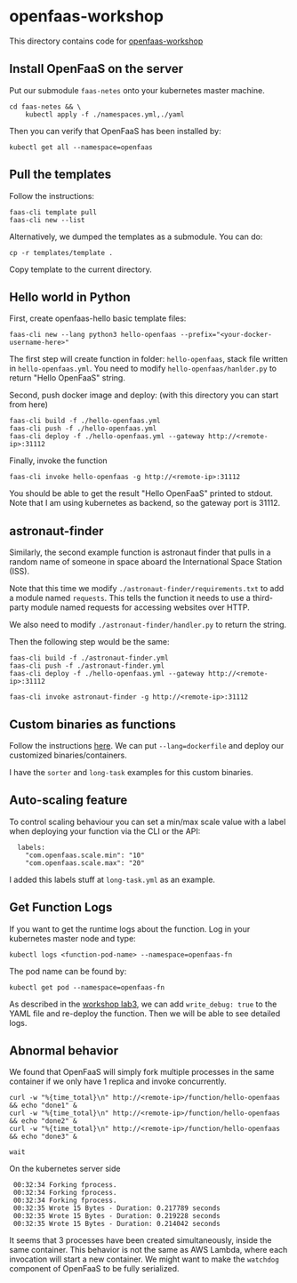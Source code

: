 # openfaas-workshop

This directory contains code for
[openfaas-workshop](https://github.com/openfaas/workshop)

## Install OpenFaaS on the server
Put our submodule `faas-netes` onto your kubernetes master machine.

```
cd faas-netes && \
    kubectl apply -f ./namespaces.yml,./yaml
```

Then you can verify that OpenFaaS has been installed by:
```
kubectl get all --namespace=openfaas
```

## Pull the templates
Follow the instructions:
```
faas-cli template pull
faas-cli new --list
```

Alternatively, we dumped the templates as a submodule. You can do:
```
cp -r templates/template .
```
Copy template to the current directory.

## Hello world in Python
First, create openfaas-hello basic template files:
```
faas-cli new --lang python3 hello-openfaas --prefix="<your-docker-username-here>"
```

The first step will create function in folder: `hello-openfaas`, stack file written
in `hello-openfaas.yml`. You need to modify `hello-openfaas/hanlder.py` to return
"Hello OpenFaaS" string.

Second, push docker image and deploy: (with this directory you can start from here)
```
faas-cli build -f ./hello-openfaas.yml
faas-cli push -f ./hello-openfaas.yml
faas-cli deploy -f ./hello-openfaas.yml --gateway http://<remote-ip>:31112
```

Finally, invoke the function
```
faas-cli invoke hello-openfaas -g http://<remote-ip>:31112
```

You should be able to get the result "Hello OpenFaaS" printed to stdout.
Note that I am using kubernetes as backend, so the gateway port is 31112.

## astronaut-finder
Similarly, the second example function is astronaut finder that pulls in a
random name of someone in space aboard the International Space Station (ISS).

Note that this time we modify `./astronaut-finder/requirements.txt` to add
a module named `requests`.
This tells the function it needs to use a third-party module named requests for
accessing websites over HTTP.

We also need to modify `./astronaut-finder/handler.py` to return the string.

Then the following step would be the same:
```
faas-cli build -f ./astronaut-finder.yml
faas-cli push -f ./astronaut-finder.yml
faas-cli deploy -f ./hello-openfaas.yml --gateway http://<remote-ip>:31112

faas-cli invoke astronaut-finder -g http://<remote-ip>:31112
```

## Custom binaries as functions
Follow the instructions [here](https://github.com/openfaas/workshop/blob/master/lab3.md#custom-binaries-as-functions-optional).
We can put `--lang=dockerfile` and deploy our customized binaries/containers.

I have the `sorter` and `long-task` examples for this custom binaries.

## Auto-scaling feature

To control scaling behaviour you can set a min/max scale value with a label
when deploying your function via the CLI or the API:
```
  labels:
    "com.openfaas.scale.min": "10"
    "com.openfaas.scale.max": "20"
```
I added this labels stuff at `long-task.yml` as an example.

## Get Function Logs
If you want to get the runtime logs about the function. Log in your kubernetes
master node and type:
```
kubectl logs <function-pod-name> --namespace=openfaas-fn
```

The pod name can be found by:
```
kubectl get pod --namespace=openfaas-fn
```

As described in the [workshop lab3](https://github.com/openfaas/workshop/blob/master/lab3.md#troubleshooting-verbose-output-with-write_debug), we can add `write_debug: true` to the YAML file and
re-deploy the function. Then we will be able to see detailed logs.

## Abnormal behavior
We found that OpenFaaS will simply fork multiple processes in the same container
if we only have 1 replica and invoke concurrently.
```
curl -w "%{time_total}\n" http://<remote-ip>/function/hello-openfaas && echo "done1" &
curl -w "%{time_total}\n" http://<remote-ip>/function/hello-openfaas && echo "done2" &
curl -w "%{time_total}\n" http://<remote-ip>/function/hello-openfaas && echo "done3" &

wait
```

On the kubernetes server side
```
 00:32:34 Forking fprocess.
 00:32:34 Forking fprocess.
 00:32:34 Forking fprocess.
 00:32:35 Wrote 15 Bytes - Duration: 0.217789 seconds
 00:32:35 Wrote 15 Bytes - Duration: 0.219228 seconds
 00:32:35 Wrote 15 Bytes - Duration: 0.214042 seconds
```
It seems that 3 processes have been created simultaneously, inside the same
container. This behavior is not the same as AWS Lambda, where each invocation
will start a new container. We might want to make the `watchdog` component of
OpenFaaS to be fully serialized.

